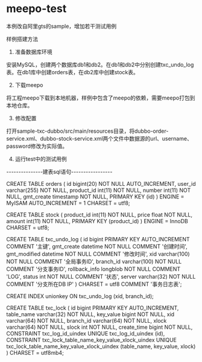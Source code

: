 # meepo-test
本例改自阿里gts的sample，增加若干测试用例


样例搭建方法
 
1) 准备数据库环境

安装MySQL，创建两个数据库db1和db2。在db1和db2中分别创建txc_undo_log表。在db1库中创建orders表，在db2库中创建stock表。

2) 下载meepo

将工程meepo下载到本地机器，样例中包含了meepo的依赖，需要meepo打包到本地仓库。

3) 修改配置

打开sample-txc-dubbo/src/main/resources目录，将dubbo-order-service.xml、dubbo-stock-service.xml两个文件中数据源的url、username、password修改为实际值。

4) 运行test中的测试用例


---------------建表sql语句-----------------

CREATE TABLE orders (
	id bigint(20) NOT NULL AUTO_INCREMENT,
	user_id varchar(255) NOT NULL,
	product_id int(11) NOT NULL,
	number int(11) NOT NULL,
	gmt_create timestamp NOT NULL,
	PRIMARY KEY (id)
) ENGINE = MyISAM AUTO_INCREMENT = 1 CHARSET = utf8;

CREATE TABLE stock (
	product_id int(11) NOT NULL,
	price float NOT NULL,
	amount int(11) NOT NULL,
	PRIMARY KEY (product_id)
) ENGINE = InnoDB CHARSET = utf8;

CREATE TABLE txc_undo_log (
	id bigint PRIMARY KEY AUTO_INCREMENT COMMENT '主键',
	gmt_create datetime NOT NULL COMMENT '创建时间',
	gmt_modified datetime NOT NULL COMMENT '修改时间',
	xid varchar(100) NOT NULL COMMENT '全局事务ID',
	branch_id varchar(100) NOT NULL COMMENT '分支事务ID',
	rollback_info longblob NOT NULL COMMENT 'LOG',
	status int NOT NULL COMMENT '状态',
	server varchar(32) NOT NULL COMMENT '分支所在DB IP'
) CHARSET = utf8 COMMENT '事务日志表';

CREATE INDEX unionkey ON txc_undo_log (xid, branch_id);

CREATE TABLE txc_lock (
  id         bigint PRIMARY KEY AUTO_INCREMENT,
  table_name varchar(32) NOT NULL,
  key_value  bigint      NOT NULL,
  xid        varchar(64) NOT NULL,
  branch_id  varchar(64) NOT NULL,
  xlock      varchar(64) NOT NULL,
  slock      int         NOT NULL,
  create_time bigint     NOT NULL,
  CONSTRAINT txc_log_id_uindex UNIQUE txc_log_id_uindex (id),
  CONSTRAINT txc_lock_table_name_key_value_xlock_uindex UNIQUE txc_lock_table_name_key_value_xlock_uindex (table_name, key_value, xlock)
)
  CHARSET = utf8mb4;

